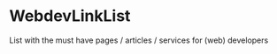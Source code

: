 WebdevLinkList
==============

List with the must have pages / articles / services for (web) developers